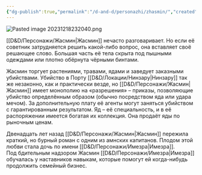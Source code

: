 ```yaml
---
{"dg-publish":true,"permalink":"/d-and-d/personazhi/zhasmin/","created":"2023-12-18T12:20:40.000+04:00","updated":"2023-12-26T15:51:19.748+04:00"}
---
```




![Pasted image 20231218232040.png](/img/user/img/Pasted%20image%2020231218232040.png)

[[D&D/Персонажи/Жасмин\|Жасмин]] нечасто разговаривает. Но если её советник затрудняется решить какой-либо вопрос, она вставляет своё решающее слово. Большая часть её тела скрыта под пышными одеждами или плотно обёрнута чёрными бинтами.

Жасмин торгует растениями, травами, ядами и заведует заказными убийствами. Убийство в Порту [[D&D/Локации/Нинзару\|Нинзару]] так же незаконно, как и практически везде, но [[D&D/Персонажи/Жасмин\|Жасмин]] имеет монополию на «разрешения» – приказы, позволяющие убийство определённым образом (обычно посредством яда или удара мечом). За дополнительную плату её агенты могут заняться убийством с гарантированным результатом. Яд – её специальность, и в её распоряжении имеется богатая их коллекция. Она продаёт яды по рыночным ценам.

Двенадцать лет назад [[D&D/Персонажи/Жасмин\|Жасмин]] пережила краткий, но бурный роман с одним из амнских капитанов. Плодом этой любви стала дочь по имени [[D&D/Персонажи/Имезра\|Имезра]]. Под бдительным надзором Жасмин [[D&D/Персонажи/Имезра\|Имезра]] обучалась у наставников навыкам, которые помогут ей когда-нибудь продолжить семейный бизнес.